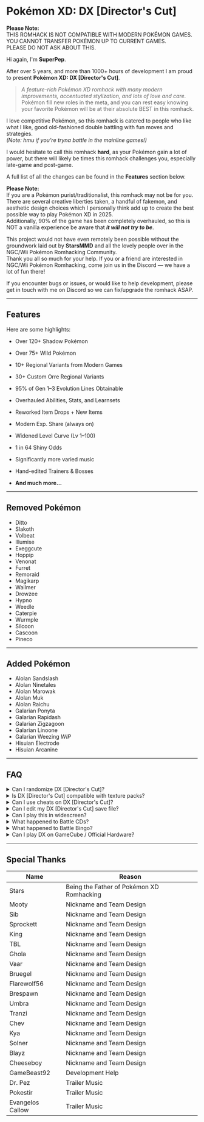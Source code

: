 ﻿
# Pokémon XD: DX [Director's Cut]

**Please Note:**  
THIS ROMHACK IS NOT COMPATIBLE WITH MODERN POKÉMON GAMES.  
YOU CANNOT TRANSFER POKÉMON UP TO CURRENT GAMES.  
PLEASE DO NOT ASK ABOUT THIS.

Hi again, I'm **SuperPep**.

After over 5 years, and more than 1000+ hours of development I am proud to present **Pokémon XD: DX [Director's Cut]**.

> _A feature-rich Pokémon XD romhack with many modern improvements, accentuated stylization, and lots of love and care._  
> Pokémon fill new roles in the meta, and you can rest easy knowing your favorite Pokémon will be at their absolute BEST in this romhack.

I love competitive Pokémon, so this romhack is catered to people who like what I like, good old-fashioned double battling with fun moves and strategies.  
_(Note: hmu if you're tryna battle in the mainline games!)_

I would hesitate to call this romhack **hard**, as your Pokémon gain a lot of power, but there will likely be times this romhack challenges you, especially late-game and post-game.

A full list of all the changes can be found in the **Features** section below.

**Please Note:**  
If you are a Pokémon purist/traditionalist, this romhack may not be for you.  
There are several creative liberties taken, a handful of fakemon, and aesthetic design choices which I personally think add up to create the best possible way to play Pokémon XD in 2025.  
Additionally, 90% of the game has been completely overhauled, so this is NOT a vanilla experience be aware that ***it will not try to be***.

This project would not have even remotely been possible without the groundwork laid out by **StarsMMD** and all the lovely people over in the NGC/Wii Pokémon Romhacking Community.  
Thank you all so much for your help. If you or a friend are interested in NGC/Wii Pokémon Romhacking, come join us in the Discord — we have a lot of fun there!

If you encounter bugs or issues, or would like to help development, please get in touch with me on Discord so we can fix/upgrade the romhack ASAP.

----------

## Features

Here are some highlights:

-   Over 120+ Shadow Pokémon
    
-   Over 75+ Wild Pokémon
    
-   10+ Regional Variants from Modern Games
    
-   30+ Custom Orre Regional Variants
    
-   95% of Gen 1–3 Evolution Lines Obtainable
    
-   Overhauled Abilities, Stats, and Learnsets
    
-   Reworked Item Drops + New Items
    
-   Modern Exp. Share (always on)
    
-   Widened Level Curve (Lv 1–100)
    
-   1 in 64 Shiny Odds
    
-   Significantly more varied music
    
-   Hand-edited Trainers & Bosses
    
-   **And much more…**

----------

## Removed Pokémon

<ul>
  <li>Ditto</li>
  <li>Slakoth</li>
  <li>Volbeat</li>
  <li>Illumise</li>
  <li>Exeggcute</li>
  <li>Hoppip</li>
  <li>Venonat</li>
  <li>Furret</li>
  <li>Remoraid</li>
  <li>Magikarp</li>
  <li>Wailmer</li>
  <li>Drowzee</li>
  <li>Hypno</li>
  <li>Weedle</li>
  <li>Caterpie</li>
  <li>Wurmple</li>
  <li>Silcoon</li>
  <li>Cascoon</li>
  <li>Pineco</li>
</ul>

----------

## Added Pokémon

<ul>
  <li>Alolan Sandslash</li>
  <li>Alolan Ninetales</li>
  <li>Alolan Marowak</li>
  <li>Alolan Muk</li>
  <li>Alolan Raichu</li>
  <li>Galarian Ponyta</li>
  <li>Galarian Rapidash</li>
  <li>Galarian Zigzagoon</li>
  <li>Galarian Linoone</li>
  <li>Galarian Weezing <em>WIP</em></li>
  <li>Hisuian Electrode</li>
  <li>Hisuian Arcanine</li>
</ul>
    
----------
## FAQ

<details>
  <summary>Can I randomize DX [Director's Cut]?</summary>
  DX is not designed to be randomized, nor will I introduce any further support for randomized runs.  
  Pokémon that were removed have had their UI portraits replaced and will appear incorrectly on a randomized run.  

  Instead of randomizing the game, I would recommend experimenting with the multitude of new teambuilding options, and trying fresh runs using new teams.  
  Be aware that randomizing DX will ruin the highly tailored battling experience, and you do so at your own expense.
</details>

<details>
  <summary>Is DX [Director's Cut] compatible with texture packs?</summary>
  Unless you can find one that replaces **all** of the textures I updated, you will likely run into a significant amount of visual bugs.  
  So not really. I did a full UI overhaul for a reason!
</details>

<details>
  <summary>Can I use cheats on DX [Director's Cut]?</summary>
  Short answer is **no**.  

  Long answer: many of the Pokémon XD cheats can and will break parts of the DX [Director's Cut] code and cause unknown issues, including corrupted saves and endless crashes.  
  If you put a cheat in and something looks broken, that's probably why.  
  If your save gets corrupted, you will have to start a new game.
</details>

<details>
  <summary>Can I edit my DX [Director's Cut] save file?</summary>
  Short answer is **no**.  

  DX is not compatible with most save editors, including PKHeX and PKHax. These will cause unintended issues, and most likely, won't work at all.  

  Several tutorials have been created online for editing XG: Next Gen save data, and these can sometimes be used to edit DX save data.  
  But ultimately, I wouldn't recommend it — it’s more of a headache than it’s worth.
</details>

<details>
  <summary>Can I play this in widescreen?</summary>
  No. It's meant to be played in its original aspect ratio (4:3).  
  There will be black bars on both the left and right side of the screen.  

  You *can* scale it up to a higher resolution (6x–8x recommended) to get a crisp image.  
  But using widescreen cheats or hacks may cause unintended behaviors and crashes — do so at your own risk.
</details>

<details>
  <summary>What happened to Battle CDs?</summary>
  Battle CDs and anything related to them have been completely removed from the game for various reasons.  
  They will likely not be added back in.
</details>

<details>
  <summary>What happened to Battle Bingo?</summary>
  Battle Bingo was also removed completely due to various issues.  
  It will likely not be returning, though the likelihood it returns is higher than Battle CDs.
</details>

<details>
  <summary>Can I play DX on GameCube / Official Hardware?</summary>
  DX has not been tested on real hardware.  
  Please test and report back with your findings!
</details>

----------


## Special Thanks

| Name             | Reason                              |
|------------------|-------------------------------------|
| Stars            | Being the Father of Pokémon XD Romhacking |
| Mooty            | Nickname and Team Design            |
| Sib              | Nickname and Team Design            |
| Sprockett        | Nickname and Team Design            |
| King             | Nickname and Team Design            |
| TBL              | Nickname and Team Design            |
| Ghola            | Nickname and Team Design            |
| Vaar             | Nickname and Team Design            |
| Bruegel          | Nickname and Team Design            |
| Flarewolf56      | Nickname and Team Design            |
| Brespawn         | Nickname and Team Design            |
| Umbra            | Nickname and Team Design            |
| Tranzi           | Nickname and Team Design            |
| Chev             | Nickname and Team Design            |
| Kya              | Nickname and Team Design            |
| Solner           | Nickname and Team Design            |
| Blayz            | Nickname and Team Design            |
| Cheeseboy        | Nickname and Team Design            |
| GameBeast92      | Development Help                    |
| Dr. Pez          | Trailer Music                       |
| Pokestir         | Trailer Music                       |
| Evangelos Callow | Trailer Music                       |

